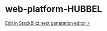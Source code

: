 # web-platform-HUBBEL

[Edit in StackBlitz next generation editor ⚡️](https://stackblitz.com/~/github.com/KarlDidrik/web-platform-HUBBEL)